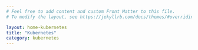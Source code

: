 ```yaml
---
# Feel free to add content and custom Front Matter to this file.
# To modify the layout, see https://jekyllrb.com/docs/themes/#overriding-theme-defaults

layout: home-kubernetes
title: "Kubernetes"
category: kubernetes
---
```

